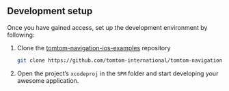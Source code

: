 ## Development setup

Once you have gained access, set up the development environment by following:

1. Clone the [tomtom-navigation-ios-examples] repository
   ```zsh
   git clone https://github.com/tomtom-international/tomtom-navigation-ios-examples.git
   ```   
2. Open the project’s `xcodeproj` in the `SPM` folder and start developing your awesome application.

[tomtom-navigation-ios-examples]: https://github.com/tomtom-international/tomtom-navigation-ios-examples